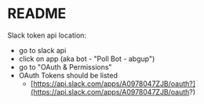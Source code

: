 # README

Slack token api location:

- go to slack api
- click on app (aka bot - "Poll Bot - abgup")
- go to "OAuth & Permissions"
- OAuth Tokens should be listed
    - [https://api.slack.com/apps/A0978047ZJB/oauth?](https://api.slack.com/apps/A0978047ZJB/oauth?)

